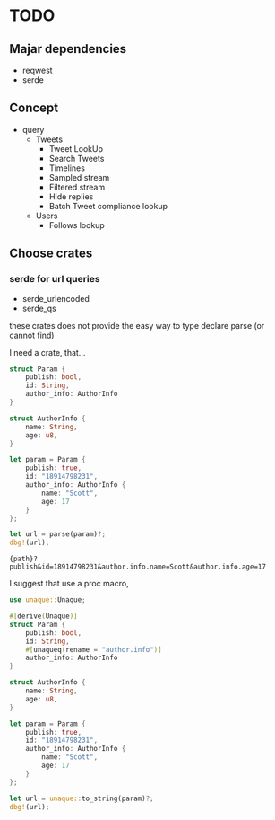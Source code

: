 # TODO

## Majar dependencies

- reqwest
- serde

## Concept

- query
  - Tweets
    - Tweet LookUp
    - Search Tweets
    - Timelines
    - Sampled stream
    - Filtered stream
    - Hide replies
    - Batch Tweet compliance lookup
  - Users
    - Follows lookup

## Choose crates

### serde for url queries

- serde_urlencoded
- serde_qs

these crates does not provide the easy way to type declare parse (or cannot find)

I need a crate, that...

```rs
struct Param {
    publish: bool,
    id: String,
    author_info: AuthorInfo
}

struct AuthorInfo {
    name: String,
    age: u8,
}

let param = Param {
    publish: true,
    id: "18914798231",
    author_info: AuthorInfo {
        name: "Scott",
        age: 17
    }
};

let url = parse(param)?;
dbg!(url);
```

```ignore
{path}?publish&id=18914798231&author.info.name=Scott&author.info.age=17
```

I suggest that use a proc macro,

```rs
use unaque::Unaque;

#[derive(Unaque)]
struct Param {
    publish: bool,
    id: String,
    #[unaqueq(rename = "author.info")]
    author_info: AuthorInfo
}

struct AuthorInfo {
    name: String,
    age: u8,
}

let param = Param {
    publish: true,
    id: "18914798231",
    author_info: AuthorInfo {
        name: "Scott",
        age: 17
    }
};

let url = unaque::to_string(param)?;
dbg!(url);
```

